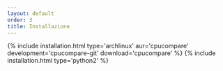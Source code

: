 ```yaml
---
layout: default
order: 3
title: Installazione
---
```

{% include installation.html type='archlinux' aur='cpucompare' development='cpucompare-git' download='cpucompare' %}
{% include installation.html type='python2' %}